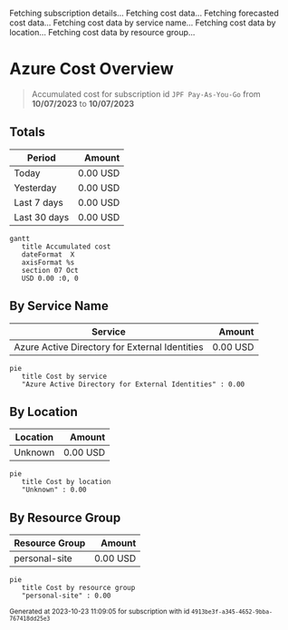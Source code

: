 Fetching subscription details...
Fetching cost data...
Fetching forecasted cost data...
Fetching cost data by service name...
Fetching cost data by location...
Fetching cost data by resource group...
# Azure Cost Overview

> Accumulated cost for subscription id `JPF Pay-As-You-Go` from **10/07/2023** to **10/07/2023**

## Totals

|Period|Amount|
|---|---:|
|Today|0.00 USD|
|Yesterday|0.00 USD|
|Last 7 days|0.00 USD|
|Last 30 days|0.00 USD|

```mermaid
gantt
   title Accumulated cost
   dateFormat  X
   axisFormat %s
   section 07 Oct
   USD 0.00 :0, 0
```

## By Service Name

|Service|Amount|
|---|---:|
|Azure Active Directory for External Identities|0.00 USD|

```mermaid
pie
   title Cost by service
   "Azure Active Directory for External Identities" : 0.00
```

## By Location

|Location|Amount|
|---|---:|
|Unknown|0.00 USD|

```mermaid
pie
   title Cost by location
   "Unknown" : 0.00
```

## By Resource Group

|Resource Group|Amount|
|---|---:|
|personal-site|0.00 USD|

```mermaid
pie
   title Cost by resource group
   "personal-site" : 0.00
```

<sup>Generated at 2023-10-23 11:09:05 for subscription with id `4913be3f-a345-4652-9bba-767418dd25e3`</sup>
